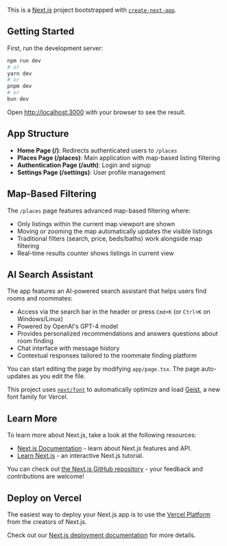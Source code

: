This is a [Next.js](https://nextjs.org) project bootstrapped with [`create-next-app`](https://nextjs.org/docs/app/api-reference/cli/create-next-app).

## Getting Started

First, run the development server:

```bash
npm run dev
# or
yarn dev
# or
pnpm dev
# or
bun dev
```

Open [http://localhost:3000](http://localhost:3000) with your browser to see the result.

## App Structure

- **Home Page (/)**: Redirects authenticated users to `/places`
- **Places Page (/places)**: Main application with map-based listing filtering
- **Authentication Page (/auth)**: Login and signup
- **Settings Page (/settings)**: User profile management

## Map-Based Filtering

The `/places` page features advanced map-based filtering where:
- Only listings within the current map viewport are shown
- Moving or zooming the map automatically updates the visible listings
- Traditional filters (search, price, beds/baths) work alongside map filtering
- Real-time results counter shows listings in current view

## AI Search Assistant

The app features an AI-powered search assistant that helps users find rooms and roommates:
- Access via the search bar in the header or press `Cmd+K` (or `Ctrl+K` on Windows/Linux)
- Powered by OpenAI's GPT-4 model
- Provides personalized recommendations and answers questions about room finding
- Chat interface with message history
- Contextual responses tailored to the roommate finding platform

You can start editing the page by modifying `app/page.tsx`. The page auto-updates as you edit the file.

This project uses [`next/font`](https://nextjs.org/docs/app/building-your-application/optimizing/fonts) to automatically optimize and load [Geist](https://vercel.com/font), a new font family for Vercel.

## Learn More

To learn more about Next.js, take a look at the following resources:

- [Next.js Documentation](https://nextjs.org/docs) - learn about Next.js features and API.
- [Learn Next.js](https://nextjs.org/learn) - an interactive Next.js tutorial.

You can check out [the Next.js GitHub repository](https://github.com/vercel/next.js) - your feedback and contributions are welcome!

## Deploy on Vercel

The easiest way to deploy your Next.js app is to use the [Vercel Platform](https://vercel.com/new?utm_medium=default-template&filter=next.js&utm_source=create-next-app&utm_campaign=create-next-app-readme) from the creators of Next.js.

Check out our [Next.js deployment documentation](https://nextjs.org/docs/app/building-your-application/deploying) for more details.
